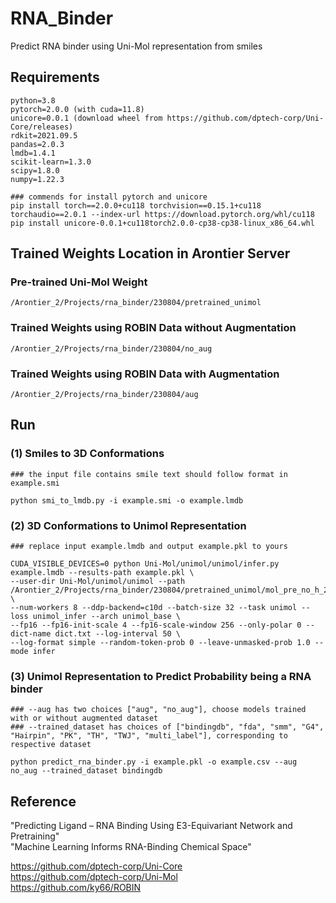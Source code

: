 # RNA_Binder
Predict RNA binder using Uni-Mol representation from smiles

## Requirements
```
python=3.8  
pytorch=2.0.0 (with cuda=11.8)  
unicore=0.0.1 (download wheel from https://github.com/dptech-corp/Uni-Core/releases)  
rdkit=2021.09.5  
pandas=2.0.3  
lmdb=1.4.1  
scikit-learn=1.3.0  
scipy=1.8.0  
numpy=1.22.3
```
```
### commends for install pytorch and unicore
pip install torch==2.0.0+cu118 torchvision==0.15.1+cu118 torchaudio==2.0.1 --index-url https://download.pytorch.org/whl/cu118
pip install unicore-0.0.1+cu118torch2.0.0-cp38-cp38-linux_x86_64.whl
```

## Trained Weights Location in Arontier Server
### Pre-trained Uni-Mol Weight
```/Arontier_2/Projects/rna_binder/230804/pretrained_unimol```
### Trained Weights using ROBIN Data without Augmentation
```/Arontier_2/Projects/rna_binder/230804/no_aug```
### Trained Weights using ROBIN Data with Augmentation
```/Arontier_2/Projects/rna_binder/230804/aug```



## Run

### (1) Smiles to 3D Conformations
```
### the input file contains smile text should follow format in example.smi

python smi_to_lmdb.py -i example.smi -o example.lmdb
```
### (2) 3D Conformations to Unimol Representation
```
### replace input example.lmdb and output example.pkl to yours

CUDA_VISIBLE_DEVICES=0 python Uni-Mol/unimol/unimol/infer.py example.lmdb --results-path example.pkl \ 
--user-dir Uni-Mol/unimol/unimol --path /Arontier_2/Projects/rna_binder/230804/pretrained_unimol/mol_pre_no_h_220816.pt \
--num-workers 8 --ddp-backend=c10d --batch-size 32 --task unimol --loss unimol_infer --arch unimol_base \ 
--fp16 --fp16-init-scale 4 --fp16-scale-window 256 --only-polar 0 --dict-name dict.txt --log-interval 50 \ 
--log-format simple --random-token-prob 0 --leave-unmasked-prob 1.0 --mode infer
```
### (3) Unimol Representation to Predict Probability being a RNA binder 
```
### --aug has two choices ["aug", "no_aug"], choose models trained with or without augmented dataset
### --trained_dataset has choices of ["bindingdb", "fda", "smm", "G4", "Hairpin", "PK", "TH", "TWJ", "multi_label"], corresponding to respective dataset

python predict_rna_binder.py -i example.pkl -o example.csv --aug no_aug --trained_dataset bindingdb
```

## Reference

"Predicting Ligand – RNA Binding Using E3-Equivariant Network and Pretraining"  
"Machine Learning Informs RNA-Binding Chemical Space"  

https://github.com/dptech-corp/Uni-Core  
https://github.com/dptech-corp/Uni-Mol  
https://github.com/ky66/ROBIN  


